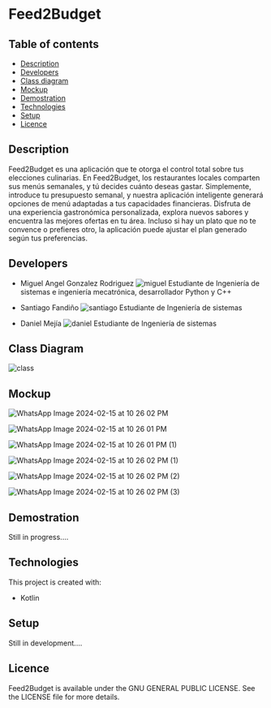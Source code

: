# Feed2Budget

## Table of contents
* [Description](#description)
* [Developers](#developers)
* [Class diagram](#class-diagram)
* [Mockup](#mockup)
* [Demostration](#demostration)
* [Technologies](#technologies)
* [Setup](#setup)
* [Licence](#licence)

## Description
Feed2Budget es una aplicación que te otorga el control total sobre tus elecciones culinarias. En Feed2Budget, los restaurantes locales comparten sus menús semanales, y tú decides cuánto deseas gastar. Simplemente, introduce tu presupuesto semanal, y nuestra aplicación inteligente generará opciones de menú adaptadas a tus capacidades financieras. Disfruta de una experiencia gastronómica personalizada, explora nuevos sabores y encuentra las mejores ofertas en tu área. Incluso si hay un plato que no te convence o prefieres otro, la aplicación puede ajustar el plan generado según tus preferencias.

## Developers
* Miguel Angel Gonzalez Rodriguez
  ![miguel](https://github.com/Intro-CompuMovil/Feed2Budget/assets/49737722/806d24fc-68cb-45c8-b20d-7ead8ae57591)
  Estudiante de Ingeniería de sistemas e ingeniería mecatrónica, desarrollador Python y C++

* Santiago Fandiño
  ![santiago](https://github.com/Intro-CompuMovil/Feed2Budget/assets/49737722/3f81e899-dcb0-4197-b353-dd352eca6d43)
  Estudiante de Ingeniería de sistemas
  
* Daniel Mejía
  ![daniel](https://github.com/Intro-CompuMovil/Feed2Budget/assets/49737722/d19c45e4-f8f1-4afb-adb8-a6a280ecb4fa)
  Estudiante de Ingeniería de sistemas

## Class Diagram
![class](https://github.com/Intro-CompuMovil/Feed2Budget/assets/49737722/53d5646d-6295-4876-b511-f5edd8f0c88d)

## Mockup
![WhatsApp Image 2024-02-15 at 10 26 02 PM](https://github.com/Intro-CompuMovil/Feed2Budget/assets/49737722/79bed3b8-f415-493f-a502-9900985d824e)

![WhatsApp Image 2024-02-15 at 10 26 01 PM](https://github.com/Intro-CompuMovil/Feed2Budget/assets/49737722/a97ff7e2-c5fc-4999-819d-8795d635a6d2)

![WhatsApp Image 2024-02-15 at 10 26 01 PM (1)](https://github.com/Intro-CompuMovil/Feed2Budget/assets/49737722/36c65824-d587-479d-996b-ea0bd89efa62)

![WhatsApp Image 2024-02-15 at 10 26 02 PM (1)](https://github.com/Intro-CompuMovil/Feed2Budget/assets/49737722/a5867486-eeb7-4583-91fb-af6c5c7a77e3)

![WhatsApp Image 2024-02-15 at 10 26 02 PM (2)](https://github.com/Intro-CompuMovil/Feed2Budget/assets/49737722/4b9fed14-a35d-4a84-8ebd-b393c704a428)

![WhatsApp Image 2024-02-15 at 10 26 02 PM (3)](https://github.com/Intro-CompuMovil/Feed2Budget/assets/49737722/99eaf472-1245-4265-b976-eaa8119ef3dd)


## Demostration

Still in progress....

## Technologies
This project is created with:
* Kotlin

## Setup
Still in development....

## Licence
Feed2Budget is available under the GNU GENERAL PUBLIC LICENSE. See the LICENSE file for more details.

